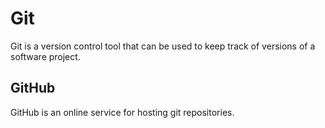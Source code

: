 # Git 

Git is a version control tool that can be used to keep track of versions of a software project.

## GitHub

GitHub is an online service for hosting git repositories.
